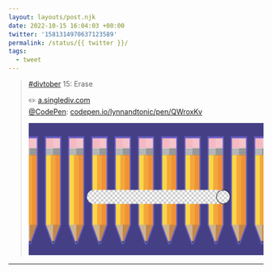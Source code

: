 ```yaml
---
layout: layouts/post.njk
date: 2022-10-15 16:04:03 +00:00
twitter: '1581314970637123589'
permalink: /status/{{ twitter }}/
tags: 
  - tweet
---
```


> [#divtober](https://twitter.com/hashtag/divtober) 15: Erase
> 
> ✏️ [a.singlediv.com](https://a.singlediv.com)  
> [@CodePen](https://twitter.com/CodePen): [codepen.io/lynnandtonic/pen/QWroxKv](https://codepen.io/lynnandtonic/pen/QWroxKv)
> 
> ![repeating background of pencils being erased to reveal a white and grey checkerboard pattern below, referencing Photoshop’s way of showing transparency](/img/1581314970637123589-FfH1FIRVIAAKa8i.png)

---
